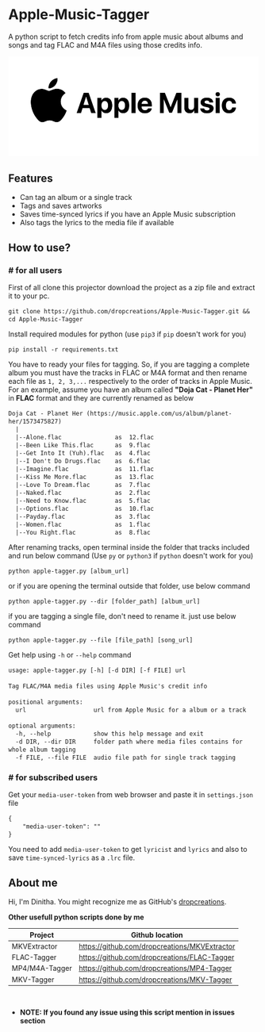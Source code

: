 # __Apple-Music-Tagger__

A python script to fetch credits info from apple music about albums and songs and tag FLAC and M4A files using those credits info.

<picture>
<source media="(prefers-color-scheme: dark)" srcset="https://raw.githubusercontent.com/dropcreations/Apple-Music-Tagger/main/Assets/logo_for_dark.png">
<source media="(prefers-color-scheme: light)" srcset="https://raw.githubusercontent.com/dropcreations/Apple-Music-Tagger/main/Assets/logo_for_light.png">
<img alt="Apple Music" src="https://raw.githubusercontent.com/dropcreations/Apple-Music-Tagger/main/Assets/logo_for_light.png">
</picture>

## __Features__

- Can tag an album or a single track
- Tags and saves artworks
- Saves time-synced lyrics if you have an Apple Music subscription
- Also tags the lyrics to the media file if available

## __How to use?__

### __# for all users__

First of all clone this projector download the project as a zip file and extract it to your pc.

```
git clone https://github.com/dropcreations/Apple-Music-Tagger.git && cd Apple-Music-Tagger
```

Install required modules for python (use `pip3` if `pip` doesn't work for you)

```
pip install -r requirements.txt
```

You have to ready your files for tagging. So, if you are tagging a complete album you must have the tracks in FLAC or M4A format and then rename each file as `1, 2, 3,...` respectively to the order of tracks in Apple Music. For an example, assume you have an album called __"Doja Cat - Planet Her"__ in __FLAC__ format and they are currently renamed as below

```
Doja Cat - Planet Her (https://music.apple.com/us/album/planet-her/1573475827)
  |
  |--Alone.flac               as  12.flac
  |--Been Like This.flac      as  9.flac
  |--Get Into It (Yuh).flac   as  4.flac
  |--I Don't Do Drugs.flac    as  6.flac
  |--Imagine.flac             as  11.flac
  |--Kiss Me More.flac        as  13.flac
  |--Love To Dream.flac       as  7.flac
  |--Naked.flac               as  2.flac
  |--Need to Know.flac        as  5.flac
  |--Options.flac             as  10.flac
  |--Payday.flac              as  3.flac
  |--Women.flac               as  1.flac
  |--You Right.flac           as  8.flac
```

After renaming tracks, open terminal inside the folder that tracks included and run below command (Use `py` or `python3` if `python` doesn't work for you)

```
python apple-tagger.py [album_url]
```

or if you are opening the terminal outside that folder, use below command

```
python apple-tagger.py --dir [folder_path] [album_url]
```

if you are tagging a single file, don't need to rename it. just use below command

```
python apple-tagger.py --file [file_path] [song_url]
```

Get help using `-h` or `--help` command

```
usage: apple-tagger.py [-h] [-d DIR] [-f FILE] url

Tag FLAC/M4A media files using Apple Music's credit info

positional arguments:
  url                   url from Apple Music for a album or a track

optional arguments:
  -h, --help            show this help message and exit
  -d DIR, --dir DIR     folder path where media files contains for whole album tagging
  -f FILE, --file FILE  audio file path for single track tagging
```

### __# for subscribed users__

Get your `media-user-token` from web browser and paste it in `settings.json` file

```
{
    "media-user-token": ""
}
```

You need to add `media-user-token` to get `lyricist` and `lyrics` and also to save `time-synced-lyrics` as a `.lrc` file.


## About me

Hi, I'm Dinitha. You might recognize me as GitHub's [dropcreations](https://github.com/dropcreations).

__Other usefull python scripts done by me__

| Project        | Github location                                |
|----------------|------------------------------------------------|
| MKVExtractor   | https://github.com/dropcreations/MKVExtractor  |
| FLAC-Tagger    | https://github.com/dropcreations/FLAC-Tagger   |
| MP4/M4A-Tagger | https://github.com/dropcreations/MP4-Tagger    |
| MKV-Tagger     | https://github.com/dropcreations/MKV-Tagger    |

<br>

- __NOTE: If you found any issue using this script mention in issues section__
